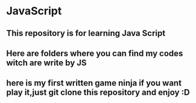 # JavaScript

## This repository is for learning Java Script

## Here are folders where you can find my codes witch are write by JS

## here is my first written game ninja if you want play it,just git clone this repository and enjoy :D



